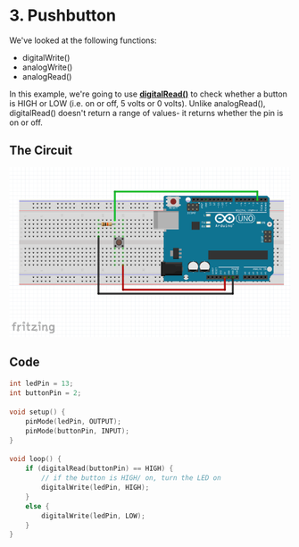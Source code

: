 
# 3. Pushbutton

We've looked at the following functions:

* digitalWrite()
* analogWrite()
* analogRead()

In this example, we're going to use [**digitalRead()**](https://www.arduino.cc/en/Reference/DigitalRead) to check whether a button is HIGH or LOW (i.e. on or off, 5 volts or 0 volts). Unlike analogRead(), digitalRead() doesn't return a range of values- it returns whether the pin is on or off.

## The Circuit

![alt text](pushb.png)

## Code
```c++
int ledPin = 13;
int buttonPin = 2;

void setup() {
    pinMode(ledPin, OUTPUT);
    pinMode(buttonPin, INPUT);
}

void loop() {
    if (digitalRead(buttonPin) == HIGH) {
        // if the button is HIGH/ on, turn the LED on
        digitalWrite(ledPin, HIGH);
    }
    else {
        digitalWrite(ledPin, LOW);
    }
}
```


